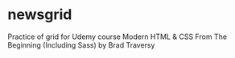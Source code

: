 # newsgrid
Practice of grid for Udemy course Modern HTML &amp; CSS From The Beginning (Including Sass) by Brad Traversy
